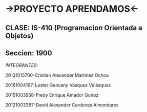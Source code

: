 ->PROYECTO APRENDAMOS<-
===================

CLASE: IS-410 (Programacion Orientada a Objetos) 
------------------------------------------------

Seccion: 1900
-------------

*INTEGRANTES:*


20131015700-Cristian Alexander Martinez Ochoa

20161004167-Lester Geovany Vásquez Velásquez

20151003958-Fredy Enrique Amador Quiroz

20121003387-David Alexander Cardenas Almendares
